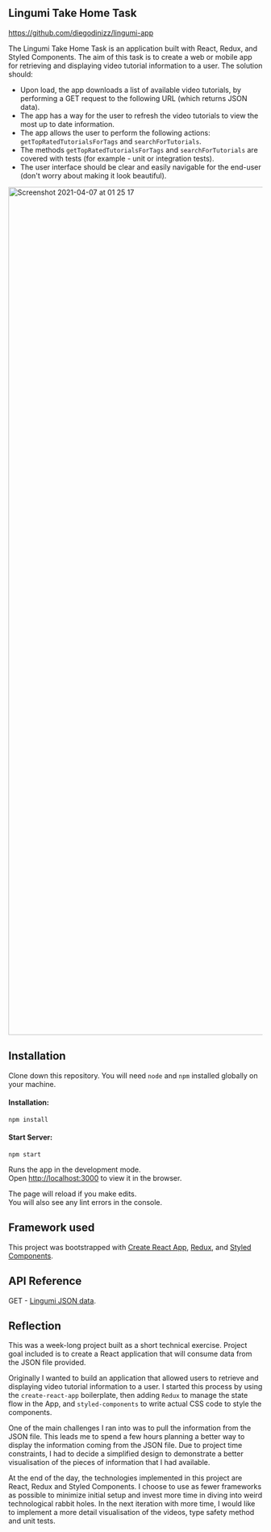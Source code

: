 ## Lingumi Take Home Task

https://github.com/diegodinizz/lingumi-app

The Lingumi Take Home Task is an application built with React, Redux, and Styled Components. The aim of this task is to create a web or mobile app for retrieving and displaying video tutorial information to a user. The solution should:

- Upon load, the app downloads a list of available video tutorials, by performing a GET request to the following URL (which returns JSON data).
- The app has a way for the user to refresh the video tutorials to view the most up to date information.
- The app allows the user to perform the following actions: `getTopRatedTutorialsForTags` and `searchForTutorials`.
- The methods `getTopRatedTutorialsForTags` and `searchForTutorials` are covered with tests (for example - unit or integration tests).
- The user interface should be clear and easily navigable for the end-user (don't worry about making it look beautiful).

<img width="1680" alt="Screenshot 2021-04-07 at 01 25 17" src="https://user-images.githubusercontent.com/47988806/113794190-e5436600-9741-11eb-8777-77e592427e6e.png">

## Installation

Clone down this repository. You will need `node` and `npm` installed globally on your machine.

#### Installation:

`npm install`

#### Start Server:

`npm start`

Runs the app in the development mode.<br />
Open [http://localhost:3000](http://localhost:3000) to view it in the browser.

The page will reload if you make edits.<br />
You will also see any lint errors in the console.

## Framework used

This project was bootstrapped with [Create React App](https://github.com/facebook/create-react-app), [Redux](https://github.com/reduxjs/react-redux), and [Styled Components](https://github.com/styled-components/styled-components). 

## API Reference

GET - [Lingumi JSON data](https://lingumi-take-home-test-server.herokuapp.com/videoTutorials).

## Reflection

This was a week-long project built as a short technical exercise. Project goal included is to create a React application that will consume data from the JSON file provided.

Originally I wanted to build an application that allowed users to retrieve and displaying video tutorial information to a user. I started this process by using the `create-react-app` boilerplate, then adding `Redux` to manage the state flow in the App, and `styled-components` to write actual CSS code to style the components.

One of the main challenges I ran into was to pull the information from the JSON file. This leads me to spend a few hours planning a better way to display the information coming from the JSON file. Due to project time constraints, I had to decide a simplified design to demonstrate a better visualisation of the pieces of information that I had available.

At the end of the day, the technologies implemented in this project are React, Redux and Styled Components. I choose to use as fewer frameworks as possible to minimize initial setup and invest more time in diving into weird technological rabbit holes. In the next iteration with more time, I would like to implement a more detail visualisation of the videos, type safety method and unit tests.
